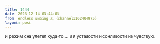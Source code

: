 ```yaml
---
title: 1444
date: 2023-12-14 03:44:05
from: endless шизing ⍼ (channel1162404975)
layout: post
---
```


и режим сна улетел куда-то.... и я усталости и сонливости не чувствую.
